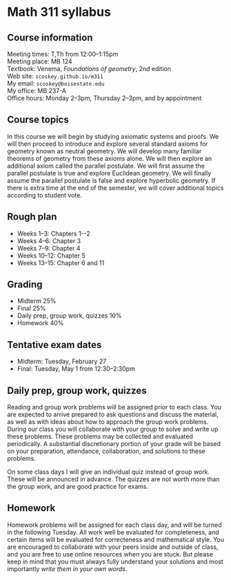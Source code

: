 # Math 311 syllabus

## Course information

Meeting times: T,Th from 12:00&ndash;1:15pm  
Meeting place: MB 124  
Textbook: Venema, *Foundations of geometry*, 2nd edition  
Web site: `scoskey.github.io/m311`  
My email: `scoskey@boisestate.edu`  
My office: MB 237-A  
Office hours: Monday 2&ndash;3pm, Thursday 2&ndash;3pm, and by appointment

## Course topics

In this course we will begin by studying axiomatic systems and proofs. We will then proceed to introduce and explore several standard axioms for geometry known as neutral geometry. We will develop many familiar theorems of geometry from these axioms alone. We will then explore an additional axiom called the parallel postulate. We will first assume the parallel postulate is true and explore Euclidean geometry. We will finally assume the parallel postulate is false and explore hyperbolic geometry. If there is extra time at the end of the semester, we will cover additional topics according to student vote.

## Rough plan

* Weeks 1&ndash;3: Chapters 1--2
* Weeks 4&ndash;6: Chapter 3
* Weeks 7&ndash;9: Chapter 4
* Weeks 10&ndash;12: Chapter 5
* Weeks 13&ndash;15: Chapter 6 and 11

## Grading

* Midterm 25%
* Final 25%
* Daily prep, group work, quizzes 10%
* Homework 40%

## Tentative exam dates

* Midterm: Tuesday, February 27
* Final: Tuesday, May 1 from 12:30&ndash;2:30pm

## Daily prep, group work, quizzes

Reading and group work problems will be assigned prior to each class. You are expected to arrive prepared to ask questions and discuss the material, as well as with ideas about how to approach the group work problems. During our class you will collaborate with your group to solve and write up these problems. These problems may be collected and evaluated periodically. A substantial discretionary portion of your grade will be based on your preparation, attendance, collaboration, and solutions to these problems.

On some class days I will give an individual quiz instead of group work. These will be announced in advance. The quizzes are not worth more than the group work, and are good practice for exams.

## Homework

Homework problems will be assigned for each class day, and will be turned in the following Tuesday. All work well be evaluated for completeness, and certain items will be evaluated for correcteness and mathematical style. You are encouraged to collaborate with your peers inside and outside of class, and you are free to use online resources when you are stuck. But please keep in mind that you must always fully understand your solutions and most importantly *write them in your own words*.
